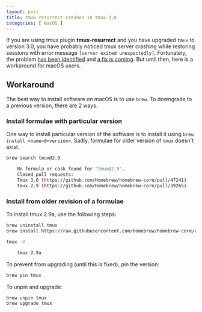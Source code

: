 ```yaml
---
layout: post
title: tmux-resurrect crashes in tmux 3.0
categories: [ macOS ]
---
```


If you are using tmux plugin **tmux-resurrect** and you have upgraded `tmux` to version 3.0, you have probably noticed tmux server crashing while restoring sessions with error message `[server exited unexpectedly]`. Fortunately, the problem [has been identified](https://github.com/tmux-plugins/tmux-resurrect/issues/316) and [a fix is coming](https://github.com/tmux/tmux/commit/2cb268d51b71d74cf32e9cd1f67892681a9563e1). But until then, here is a workaround for macOS users.

## Workaround

The best way to install software on macOS is to use `brew`. To downgrade to a previous version, there are 2 ways.

### Install formulae with particular version

One way to install particular version of the software is to install it using `brew install <name>@<version>`. Sadly, formulae for older version of `tmux` doesn't exist.

```bash
brew search tmux@2.9

    No formula or cask found for "tmux@2.9".
    Closed pull requests:
    Tmux 3.0 (https://github.com/Homebrew/homebrew-core/pull/47241)
    tmux 2.9 (https://github.com/Homebrew/homebrew-core/pull/39265)
```

### Install from older revision of a formulae

To install tmux 2.9a, use the following steps:

```bash
brew uninstall tmux
brew install https://raw.githubusercontent.com/Homebrew/homebrew-core/c8cff106b17b90472cc6e251b9e5c2daf4fd8d46/Formula/tmux.rb

tmux -V

    tmux 2.9a
```

To prevent from upgrading (until this is fixed), pin the version:

```bash
brew pin tmux
```

To unpin and upgrade:

```bash
brew unpin tmux
brew upgrade tmux
```
